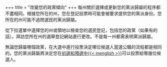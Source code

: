 +++
title = "改變您的政黨傾向"
+++
每州關於選擇或更新您的黨派歸屬的程序都不盡相同。根據您所在的州，您在登記投票時可能會被要求提供您的黨派身份。您所在的州可能不過問選民的黨派歸屬。

從下拉選單中選擇您的州或領地以檢查您的選民登記，包括您的政黨（如果有的話）。拜訪您所在州的選舉登記網站進行更改。不是每一州都需表明黨派歸屬。

無論您歸屬哪個政黨，在大選中進行投票決定哪位候選人當選公職的流程都是相同的。您的黨派歸屬將決定您在[初選和預選中{{< inenglish >}}](https://www.usa.gov/election#item-37162)可以投票給哪幾位候選人。
